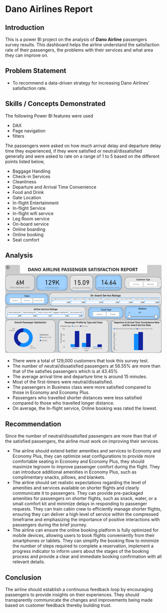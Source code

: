 # Dano Airlines Report

## Introduction 
This is a power BI project on the analysis of **Dano Airline** passengers survey results. This dashboard helps the airline understand the satisfaction rate of their passengers, the problems with their services and what area they can improve on. 

## Problem Statement
- To recommend a data-driven strategy for increasing Dano Airlines’ satisfaction rate.

## Skills / Concepts Demonstrated 
The following Power BI features were used
- DAX
- Page navigation
- filters

The passengers were asked on how much arrival delay and departure delay time they experienced, if they were satisfied or neutral/dissatisfied generally and were asked to rate on a range of 1 to 5 based on the different points listed below,

- Baggage Handling
- Check-in Services
- Cleanliness
- Departure and Arrival Time Convenience
- Food and Drink
- Gate Location
- In-flight Entertainment
- In-flight Service
- In-flight wifi service
- Leg Room service
- On-board service
- Online boarding
- Online booking
- Seat comfort
  
## Analysis 
![](Dano_Airlines.png)
- There were a total of 129,000 customers that took this survey test.
- The number of neutral/dissatisfied passengers at 56.55% are more than that of the satisfies passengers which is at 43.45%
- The average arrival time and departure time is around 15 minutes.
- Most of the first-timers were neutral/dissatisfied. 
- The passengers in Business class were more satisfied compared to those in Economy and Economy Plus.
- Passengers who travelled shorter distances were less satisfied compared to those who travelled longer distance.
- On average, the In-flight service, Online booking was rated the lowest.

## Recommendation 
Since the number of neutral/dissatisfied passengers are more than that of the satisfied passengers, the airline must work on improving their services.
- The airline should extend better amenities and services to Economy and Economy Plus, they can optimize seat configurations to provide more comfortable seating in Economy and Economy Plus, they should maximize legroom to improve passenger comfort during the flight. They can introduce additional amenities in Economy Plus, such as complimentary snacks, pillows, and blankets.
- The airline should set realistic expectations regarding the level of amenities and services available on shorter flights and clearly communicate it to passengers. They can provide pre-packaged amenities for passengers on shorter flights, such as snack, water, or a small comfort kit and minimize delays in responding to passenger requests. They can train cabin crew to efficiently manage shorter flights, ensuring they can deliver a high level of service within the compressed timeframe and emphasizing the importance of positive interactions with passengers during the brief journey.
- The airline can ensure the online booking platform is fully optimized for mobile devices, allowing users to book flights conveniently from their smartphones or tablets. They can simplify the booking flow to minimize the number of steps required to complete a reservation, implement a progress indicator to inform users about the stages of the booking process and provide a clear and immediate booking confirmation with all relevant details.

## Conclusion 
The airline should establish a continuous feedback loop by encouraging passengers to provide insights on their experiences. They should transparently communicate the changes and improvements being made based on customer feedback thereby building trust.
